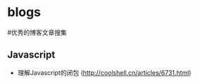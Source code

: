 blogs
=====

#优秀的博客文章搜集

## Javascript

 - 理解Javascript的闭包 (http://coolshell.cn/articles/6731.html)
